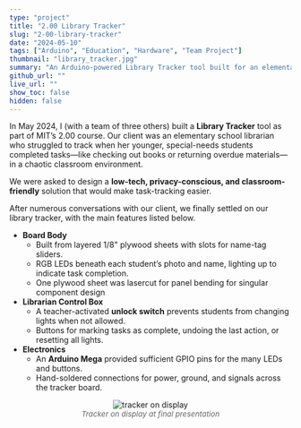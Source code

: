 ```yaml
---
type: "project"
title: "2.00 Library Tracker"
slug: "2-00-library-tracker"
date: "2024-05-10"
tags: ["Arduino", "Education", "Hardware", "Team Project"]
thumbnail: "library_tracker.jpg"
summary: "An Arduino-powered Library Tracker tool built for an elementary school librarian to help manage student tasks with LEDs, buttons, and a control board."
github_url: ""
live_url: ""
show_toc: false
hidden: false
---
```


In May 2024, I (with a team of three others) built a **Library Tracker** tool as part of MIT’s 2.00 course. Our client was an elementary school librarian who struggled to track when her younger, special-needs students completed tasks—like checking out books or returning overdue materials—in a chaotic classroom environment.

We were asked to design a **low-tech, privacy-conscious, and classroom-friendly** solution that would make task-tracking easier.

After numerous conversations with our client, we finally settled on our library tracker, with the main features listed below.

- **Board Body**
    - Built from layered 1/8" plywood sheets with slots for name-tag sliders.
    - RGB LEDs beneath each student’s photo and name, lighting up to indicate task completion.
    - One plywood sheet was lasercut for panel bending for singular component design
- **Librarian Control Box**
    - A teacher-activated **unlock switch** prevents students from changing lights when not allowed.
    - Buttons for marking tasks as complete, undoing the last action, or resetting all lights.
- **Electronics**
    - An **Arduino Mega** provided sufficient GPIO pins for the many LEDs and buttons.
    - Hand-soldered connections for power, ground, and signals across the tracker board.


<p align="center">
  <img src="tracker_on_display.jpeg" alt="tracker on display">
  <br>
  <span style="font-size:0.95em; color: #666; font-style:italic;">Tracker on display at final presentation</span>
</p>

